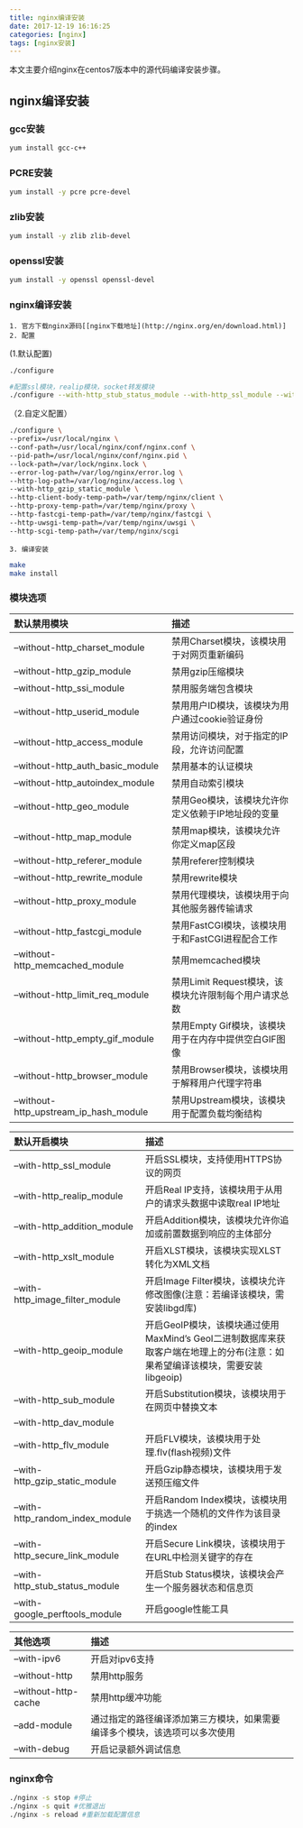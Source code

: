 ```yaml
---
title: nginx编译安装
date: 2017-12-19 16:16:25
categories: [nginx]
tags: [nginx安装]
---
```


本文主要介绍nginx在centos7版本中的源代码编译安装步骤。

<!-- more -->

## nginx编译安装

### gcc安装
```bash
yum install gcc-c++
```
### PCRE安装
```bash
yum install -y pcre pcre-devel
```
### zlib安装
```bash
yum install -y zlib zlib-devel
```
### openssl安装
```bash
yum install -y openssl openssl-devel
```
### nginx编译安装
    1. 官方下载nginx源码[[nginx下载地址](http://nginx.org/en/download.html)]
    2. 配置
(1.默认配置)<br>
```bash
./configure
```
```bash
#配置ssl模块，realip模块，socket转发模块
./configure --with-http_stub_status_module --with-http_ssl_module --with-http_realip_module --with-stream
```
（2.自定义配置）<br>
```bash
./configure \
--prefix=/usr/local/nginx \
--conf-path=/usr/local/nginx/conf/nginx.conf \
--pid-path=/usr/local/nginx/conf/nginx.pid \
--lock-path=/var/lock/nginx.lock \
--error-log-path=/var/log/nginx/error.log \
--http-log-path=/var/log/nginx/access.log \
--with-http_gzip_static_module \
--http-client-body-temp-path=/var/temp/nginx/client \
--http-proxy-temp-path=/var/temp/nginx/proxy \
--http-fastcgi-temp-path=/var/temp/nginx/fastcgi \
--http-uwsgi-temp-path=/var/temp/nginx/uwsgi \
--http-scgi-temp-path=/var/temp/nginx/scgi
```

    3. 编译安装
```bash
make
make install
```
### 模块选项

|默认禁用模块|描述|
|:--|:--|
|–without-http_charset_module|禁用Charset模块，该模块用于对网页重新编码|
|–without-http_gzip_module|禁用gzip压缩模块|
|–without-http_ssi_module|禁用服务端包含模块|
|–without-http_userid_module|禁用用户ID模块，该模块为用户通过cookie验证身份|
|–without-http_access_module|禁用访问模块，对于指定的IP段，允许访问配置|
|–without-http_auth_basic_module|禁用基本的认证模块|
|–without-http_autoindex_module|禁用自动索引模块|
|–without-http_geo_module|禁用Geo模块，该模块允许你定义依赖于IP地址段的变量|
|–without-http_map_module|禁用map模块，该模块允许你定义map区段|
|–without-http_referer_module|禁用referer控制模块|
|–without-http_rewrite_module|禁用rewrite模块|
|–without-http_proxy_module|禁用代理模块，该模块用于向其他服务器传输请求|
|–without-http_fastcgi_module|禁用FastCGI模块，该模块用于和FastCGI进程配合工作|
|–without-http_memcached_module|禁用memcached模块|
|–without-http_limit_req_module|禁用Limit Request模块，该模块允许限制每个用户请求总数|
|–without-http_empty_gif_module|禁用Empty Gif模块，该模块用于在内存中提供空白GIF图像|
|–without-http_browser_module|禁用Browser模块，该模块用于解释用户代理字符串|
|–without-http_upstream_ip_hash_module|禁用Upstream模块，该模块用于配置负载均衡结构|

|默认开启模块|描述|
|:--|:--|
|–with-http_ssl_module|开启SSL模块，支持使用HTTPS协议的网页|
|–with-http_realip_module|开启Real IP支持，该模块用于从用户的请求头数据中读取real IP地址|
|–with-http_addition_module|开启Addition模块，该模块允许你追加或前置数据到响应的主体部分|
|–with-http_xslt_module|开启XLST模块，该模块实现XLST转化为XML文档|
|–with-http_image_filter_module|开启Image Filter模块，该模块允许修改图像(注意：若编译该模块，需安装libgd库)|
|–with-http_geoip_module|开启GeoIP模块，该模块通过使用MaxMind’s GeoI二进制数据库来获取客户端在地理上的分布(注意：如果希望编译该模块，需要安装libgeoip)|
|–with-http_sub_module|开启Substitution模块，该模块用于在网页中替换文本|
|–with-http_dav_module||
|–with-http_flv_module|开启FLV模块，该模块用于处理.flv(flash视频)文件|
|–with-http_gzip_static_module|开启Gzip静态模块，该模块用于发送预压缩文件|
|–with-http_random_index_module|开启Random Index模块，该模块用于挑选一个随机的文件作为该目录的index|
|–with-http_secure_link_module|开启Secure Link模块，该模块用于在URL中检测关键字的存在|
|–with-http_stub_status_module|开启Stub Status模块，该模块会产生一个服务器状态和信息页|
|–with-google_perftools_module|开启google性能工具|

|其他选项|描述|
|:--|:--|
|–with-ipv6|开启对ipv6支持|
|–without-http|禁用http服务|
|–without-http-cache|禁用http缓冲功能|
|–add-module|通过指定的路径编译添加第三方模块，如果需要编译多个模块，该选项可以多次使用|
|–with-debug|开启记录额外调试信息|

### nginx命令
```bash
./nginx -s stop #停止
./nginx -s quit #优雅退出
./nginx -s reload #重新加载配置信息
```
